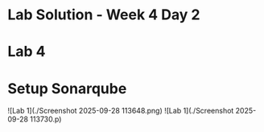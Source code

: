 # Lab Solution - Week 4 Day 2
# Lab 4
# Setup Sonarqube


![Lab 1](./Screenshot 2025-09-28 113648.png)
![Lab 1](./Screenshot 2025-09-28 113730.p)




